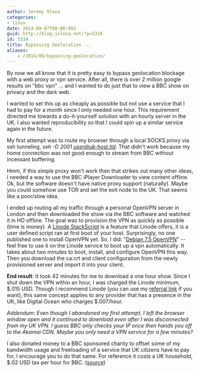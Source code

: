```yaml
---
author: Jeremy Olexa
categories:
- linux
date: 2014-09-07T00:00:00Z
guid: http://blog.jolexa.net/?p=5334
id: 5334
title: Bypassing Geolocation ...
aliases:
    - /2014/09/bypassing-geolocation/
---
```


By now we all know that it is pretty easy to bypass geolocation blockage with a web proxy or vpn service. After all, there is over 2 million google results on "bbc vpn" ... and I wanted to do just that to view a BBC show on privacy and the dark web.

I wanted to set this up as cheaply as possible but not use a service that I had to pay for a month since I only needed one hour. This requirement directed me towards a do-it-yourself solution with an hourly server in the UK. I also wanted reproducibility so that I could spin up a similar service again in the future.

My first attempt was to route my browser through a local SOCKS proxy via ssh tunneling, *ssh -D 2001 user@uk-host.tld*. That didn't work because my home connection was not good enough to stream from BBC without incessant buffering.

Hmm, if this simple proxy won't work then that strikes out many other ideas, I needed a way to use the BBC iPlayer Downloader to view content offline. Ok, but the software doesn't have native proxy support (naturally). Maybe you could somehow use TOR and set the exit node to the UK. That seems like a poor/slow idea.

I ended up routing all my traffic through a personal OpenVPN server in London and then downloaded the show via the BBC software and watched it in HD offline. The goal was to provision the VPN as quickly as possible (time is money). A [Linode StackScript][1] is a feature that Linode offers, it is a user defined script ran at first boot of your host. Surprisingly, no one published one to install OpenVPN yet. So, I did: "[Debian 7.5 OpenVPN][2]" -- feel free to use it on the Linode service to boot up a vpn automatically. It takes about two minutes to boot, install, and configure OpenVPN this way. Then you download the ca.crt and client configuration from the newly provisioned server and import it into your client.

**End result**: It took 42 minutes for me to download a one hour show. Since I shut down the VPN within an hour, I was charged the Linode minimum, $.015 USD. Though I recommend Linode (you can use my [referral link][3] if you want), this same concept applies to any provider that has a presence in the UK, like Digital Ocean who charges $.007/hour.

*Addendum: Even though I abandoned my first attempt, I left the browser window open and it continued to download even after I was disconnected from my UK VPN. I guess BBC only checks your IP once then hands you off to the Akamai CDN. Maybe you only need a VPN service for a few minutes?*

I also donated money to a BBC sponsored charity to offset some of my bandwidth usage and freeloading of a service that UK citizens have to pay for, I encourage you to do that same. For reference it costs a UK household, $.02 USD tax per hour for BBC. ([source][4])

 [1]: https://www.linode.com/stackscripts
 [2]: https://www.linode.com/stackscripts/view/10219
 [3]: https://www.linode.com/?r=b4fa70eb87c890e08baf7b0c7852fb7cecd8963b
 [4]: https://en.wikipedia.org/wiki/BBC#Finances